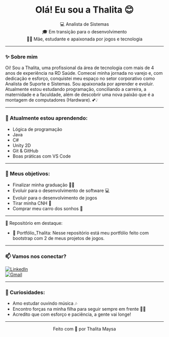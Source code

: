 <h1 align="center">Olá! Eu sou a Thalita 😊</h1>

<p align="center">
  💻 Analista de Sistemas <br>
  🎓 Em transição para o desenvolvimento <br>
  👩‍👧 Mãe, estudante e apaixonada por jogos e tecnologia <br>
</p>

---

### ✨ Sobre mim

Oi! Sou a Thalita, uma profissional da área de tecnologia com mais de 4 anos de experiência na RD Saúde. Comecei minha jornada no varejo e, com dedicação e esforço, conquistei meu espaço no setor corporativo como Analista de Suporte e Sistemas.
Sou apaixonada por aprender e evoluir. Atualmente estou estudando programação, conciliando a carreira, a maternidade e a faculdade, além de descobrir uma nova paixão que é a montagem de computadores (Hardware). 💕💡

---

### 🧠 Atualmente estou aprendendo:
- Lógica de programação
- Java
- C#
- Unity 2D
- Git & GitHub
- Boas práticas com VS Code

---

### 📌 Meus objetivos:
- Finalizar minha graduação 👩‍🎓
- Evoluir para o desenvolvimento de software 💻
- Evoluir para o desenvolvimento de jogos
- Tirar minha CNH 🚗
- Comprar meu carro dos sonhos 💙

---
🌱 Repositório em destaque:
- 📘 Portfólio_Thalita: Nesse repositório está meu portfólio feito com bootstrap com 2 de meus projetos de jogos.
<!--  --🌱 Repositórios em destaque:
*(Escolha 2 ou 3 repositórios e coloque aqui os links com descrição)*

- 📘 `nome-do-repo`: Uma breve descrição do que ele faz ou o que você aprendeu com ele.
- 📘 `outro-repo`: Exemplo de estudo com JS e manipulação de DOM.
- 📘 `mais-um`: Projeto simples com HTML e CSS (em desenvolvimento).-->

---

### 📫 Vamos nos conectar?
[![LinkedIn](https://img.shields.io/badge/-Thalita%20Maysa-blue?style=flat-square&logo=Linkedin&logoColor=white&link=https://www.linkedin.com/in/thalita-maysa-a17707185)](https://www.linkedin.com/in/thalita-maysa-a17707185)  
[![Gmail](https://img.shields.io/badge/-thalita.seuemail@gmail.com-c14438?style=flat-square&logo=Gmail&logoColor=white)](mailto:thatamaysa@gmail.com)

---

### 💬 Curiosidades:
- Amo estudar ouvindo música 🎶
- Encontro forças na minha filha para seguir sempre em frente 💪👧
- Acredito que com esforço e paciência, a gente vai longe!

---

<p align="center">Feito com 💙 por Thalita Maysa</p>
